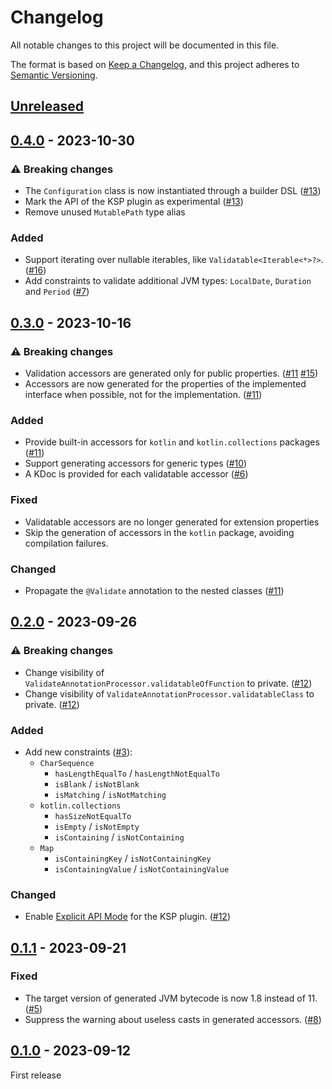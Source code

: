 
# Changelog

All notable changes to this project will be documented in this file.

The format is based on [Keep a Changelog](https://keepachangelog.com/en/1.0.0/), and this project adheres
to [Semantic Versioning](https://semver.org/spec/v2.0.0.html).

## [Unreleased]

## [0.4.0] - 2023-10-30

### ⚠️ Breaking changes

- The `Configuration` class is now instantiated through a builder DSL ([#13](https://github.com/nesk/akkurate/issues/13))
- Mark the API of the KSP plugin as experimental ([#13](https://github.com/nesk/akkurate/issues/13))
- Remove unused `MutablePath` type alias

### Added

- Support iterating over nullable iterables, like `Validatable<Iterable<*>?>`. ([#16](https://github.com/nesk/akkurate/issues/16))
- Add constraints to validate additional JVM types: `LocalDate`, `Duration` and `Period` ([#7](https://github.com/nesk/akkurate/issues/7))

## [0.3.0] - 2023-10-16

### ⚠️ Breaking changes

- Validation accessors are generated only for public properties. ([#11](https://github.com/nesk/akkurate/issues/11) [#15](https://github.com/nesk/akkurate/issues/15))
- Accessors are now generated for the properties of the implemented interface when possible, not for the implementation. ([#11](https://github.com/nesk/akkurate/issues/11))

### Added

- Provide built-in accessors for `kotlin` and `kotlin.collections` packages ([#11](https://github.com/nesk/akkurate/issues/11))
- Support generating accessors for generic types ([#10](https://github.com/nesk/akkurate/issues/10))
- A KDoc is provided for each validatable accessor ([#6](https://github.com/nesk/akkurate/issues/6))

### Fixed

- Validatable accessors are no longer generated for extension properties 
- Skip the generation of accessors in the `kotlin` package, avoiding compilation failures.

### Changed

- Propagate the `@Validate` annotation to the nested classes ([#11](https://github.com/nesk/akkurate/issues/11))

## [0.2.0] - 2023-09-26

### ⚠️ Breaking changes

- Change visibility of `ValidateAnnotationProcessor.validatableOfFunction` to private. ([#12](https://github.com/nesk/akkurate/issues/12))
- Change visibility of `ValidateAnnotationProcessor.validatableClass` to private. ([#12](https://github.com/nesk/akkurate/issues/12))

### Added

- Add new constraints ([#3](https://github.com/nesk/akkurate/issues/3)):
  - `CharSequence`
    - `hasLengthEqualTo` / `hasLengthNotEqualTo`  
    - `isBlank` / `isNotBlank`  
    - `isMatching` / `isNotMatching`
  - `kotlin.collections`
    - `hasSizeNotEqualTo`
    - `isEmpty` / `isNotEmpty`
    - `isContaining` / `isNotContaining`
  - `Map`
    - `isContainingKey` / `isNotContainingKey`
    - `isContainingValue` / `isNotContainingValue`

### Changed

- Enable [Explicit API Mode](https://kotlinlang.org/docs/jvm-api-guidelines-backward-compatibility.html#explicit-api-mode) for the KSP plugin. ([#12](https://github.com/nesk/akkurate/issues/12)) 

## [0.1.1] - 2023-09-21

### Fixed

- The target version of generated JVM bytecode is now 1.8 instead of 11. ([#5](https://github.com/nesk/akkurate/issues/5))
- Suppress the warning about useless casts in generated accessors. ([#8](https://github.com/nesk/akkurate/issues/8))

## [0.1.0] - 2023-09-12

First release

[Unreleased]: https://github.com/nesk/akkurate/compare/0.4.0...HEAD
[0.4.0]: https://github.com/nesk/akkurate/compare/0.3.0...0.4.0
[0.3.0]: https://github.com/nesk/akkurate/compare/0.2.0...0.3.0
[0.2.0]: https://github.com/nesk/akkurate/compare/0.1.1...0.2.0
[0.1.1]: https://github.com/nesk/akkurate/compare/0.1.0...0.1.1
[0.1.0]: https://github.com/nesk/akkurate/releases/tag/0.1.0
